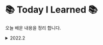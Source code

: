 # 📚 Today I Learned 📚
오늘 배운 내용을 정리 합니다. 

<details>
<summary>2022.2</summary>
<div markdown="1">
  
[잘못된 습관을 만들지 말자](https://github.com/cherrishRed/TIL/blob/main/2022/2022.02.07.md)

[revert와 sequence 는 처음이라](https://github.com/cherrishRed/TIL/blob/main/2022/2022.02.08.md)
  
[zip, enumerated 와 for in 문의 조화](https://github.com/cherrishRed/TIL/blob/main/2022/2022.02.10.md)

[Optional Chaining 과 오해](https://github.com/cherrishRed/TIL/blob/main/2022/2022.02.11.md)

[OOP](https://github.com/cherrishRed/TIL/blob/main/2022/2022.02.14.md)

</div>
</details>

